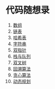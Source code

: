 代码随想录
===

1. [数组]()
2. [链表]()
3. [哈希表]()
4. [字符串]()
5. [双指针]()
6. [栈与队列]()
7. [双叉树]()
8. [回溯算法]()
9. [贪心算法]()
10. [动态规划]()


